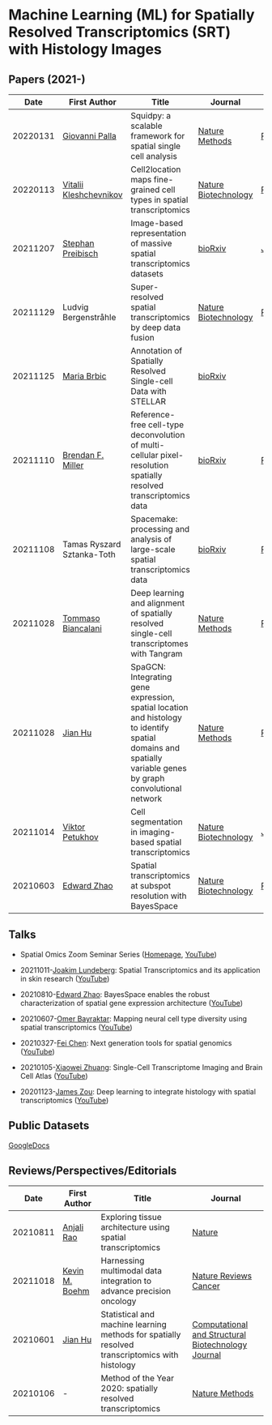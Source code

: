 #  Machine Learning (ML) for Spatially Resolved Transcriptomics (SRT) with Histology Images

## Papers (2021-)



| Date     | First Author                                                 | Title                                                        | Journal                                                      | Code                                                 |
| -------- | ------------------------------------------------------------ | ------------------------------------------------------------ | ------------------------------------------------------------ | ---------------------------------------------------- |
| 20220131 | [Giovanni Palla](https://scholar.google.com.hk/citations?user=20uwxzkAAAAJ&hl=en&oi=sra) | Squidpy: a scalable framework for spatial single cell analysis | [Nature Methods](https://www.nature.com/articles/s41592-021-01358-2) | [Python](https://github.com/theislab/squidpy)        |
| 20220113 | [Vitalii Kleshchevnikov](https://github.com/vitkl/)     | Cell2location maps fine-grained cell types in spatial transcriptomics | [Nature Biotechnology](https://www.nature.com/articles/s41587-021-01139-4) | [PyTorch](https://github.com/BayraktarLab/cell2location)         |
| 20211207 | [Stephan Preibisch](https://preibischlab.mdc-berlin.de/)     | Image-based representation of massive spatial transcriptomics datasets | [bioRxiv](https://www.biorxiv.org/content/10.1101/2021.12.07.471629v1) | [JAVA](https://github.com/PreibischLab/STIM)         |
| 20211129 | Ludvig Bergenstråhle                                         | Super-resolved spatial transcriptomics by deep data fusion   | [Nature Biotechnology](https://www.nature.com/articles/s41587-021-01075-3) | [PyTorch](https://github.com/ludvb/xfuse)            |
| 20211125 | [Maria Brbic](https://cs.stanford.edu/~mbrbic/)              | Annotation of Spatially Resolved Single-cell Data with STELLAR | [bioRxiv](https://www.biorxiv.org/content/10.1101/2021.11.24.469947v1.full) |                                                      |
| 20211110 | [Brendan F. Miller](https://scholar.google.com/citations?hl=en&user=BP7VBw0AAAAJ&view_op=list_works&sortby=pubdate) | Reference-free cell-type deconvolution of multi-cellular pixel-resolution spatially resolved transcriptomics data | [bioRxiv](https://www.biorxiv.org/content/10.1101/2021.06.15.448381v2) | [R](https://github.com/JEFworks-Lab/STdeconvolve)    |
| 20211108 | Tamas Ryszard Sztanka-Toth                                   | Spacemake: processing and analysis of large-scale spatial transcriptomics data | [bioRxiv](https://www.biorxiv.org/content/10.1101/2021.11.07.467598v1) | [Python](https://github.com/rajewsky-lab/spacemake)  |
| 20211028 | [Tommaso Biancalani](https://scholar.google.com/citations?user=s_qd9x0AAAAJ&hl=en&oi=sra) | Deep learning and alignment of spatially resolved single-cell transcriptomes with Tangram | [Nature Methods](https://www.nature.com/articles/s41592-021-01264-7) | [Pytorch](https://github.com/broadinstitute/Tangram) |
| 20211028 | [Jian Hu](https://scholar.google.com/citations?user=aFlfjvwAAAAJ&hl=en&oi=sra) | SpaGCN: Integrating gene expression, spatial location and histology to identify spatial domains and spatially variable genes by graph convolutional network | [Nature Methods](https://www.nature.com/articles/s41592-021-01255-8) | [PyTorch](https://github.com/jianhuupenn/SpaGCN)     |
| 20211014 | [Viktor Petukhov](https://scholar.google.com/citations?user=rkEysdsAAAAJ&hl=en&oi=sra) | Cell segmentation in imaging-based spatial transcriptomics   | [Nature Biotechnology](https://www.nature.com/articles/s41587-021-01044-w) | [Julia](https://github.com/kharchenkolab/Baysor)     |
| 20210603 | [Edward Zhao](https://scholar.google.com.hk/citations?user=ayOCjW8AAAAJ&hl=en&oi=sra) | Spatial transcriptomics at subspot resolution with BayesSpace | [Nature Biotechnology](https://www.nature.com/articles/s41587-021-00935-2) | [R](https://github.com/edward130603/BayesSpace)      |




## Talks

- Spatial Omics Zoom Seminar Series ([Homepage](https://spatialomics.net/), [YouTube](https://www.youtube.com/channel/UCVCbNOLVh325dieVdnF-aWg))
- 20211011-[Joakim Lundeberg](https://www.kth.se/profile/joalun): Spatial Transcriptomics and its application in skin research ([YouTube](https://www.youtube.com/watch?v=WjwvJtm1F3A))

- 20210810-[Edward Zhao](https://scholar.google.com.hk/citations?user=ayOCjW8AAAAJ&hl=en&oi=sra): BayesSpace enables the robust characterization of spatial gene expression architecture ([YouTube](https://www.youtube.com/watch?v=vQRT8myi-qs))
- 20210607-[Omer Bayraktar](https://www.sanger.ac.uk/person/bayraktar-omer/): Mapping neural cell type diversity using spatial transcriptomics ([YouTube](https://www.youtube.com/watch?v=qtADS6IHQGE))

- 20210327-[Fei Chen](https://www.insitubiology.org/research): Next generation tools for spatial genomics ([YouTube](https://www.youtube.com/watch?v=HmYuS1qHuew&t=2983s))

- 20210105-[Xiaowei Zhuang](http://zhuang.harvard.edu/): Single-Cell Transcriptome Imaging and Brain Cell Atlas ([YouTube](https://www.youtube.com/watch?v=a9_rGdlM_Rw&t=2165s))

- 20201123-[James Zou](https://www.james-zou.com/): Deep learning to integrate histology with spatial transcriptomics ([YouTube](https://www.youtube.com/watch?v=9PYeMn8t57Y))


## Public Datasets

[GoogleDocs](https://docs.google.com/spreadsheets/d/1LRw5D-NAFhIlYbdP7v3i_IICBLFDs0vvha56OKnCPwg/edit?usp=sharing)



## Reviews/Perspectives/Editorials



| Date     | First Author                                                 | Title                                                        | Journal                                                      |
| -------- | ------------------------------------------------------------ | ------------------------------------------------------------ | ------------------------------------------------------------ |
| 20210811 | [Anjali Rao](https://scholar.google.ca/citations?user=_QwXNM8AAAAJ&hl=en&oi=sra) | Exploring tissue architecture using spatial transcriptomics  | [Nature](https://www.nature.com/articles/s41586-021-03634-9) |
| 20211018 | [Kevin M. Boehm](https://scholar.google.ca/citations?hl=en&user=3t7ftQwAAAAJ&view_op=list_works&alert_preview_top_rm=2&sortby=pubdate) | Harnessing multimodal data integration to advance precision oncology | [Nature Reviews Cancer](https://www.nature.com/articles/s41568-021-00408-3) |
| 20210601 | [Jian Hu](https://scholar.google.com/citations?user=aFlfjvwAAAAJ&hl=en&oi=sra) | Statistical and machine learning methods for spatially resolved transcriptomics with histology | [Computational and Structural Biotechnology Journal](https://www.sciencedirect.com/science/article/pii/S2001037021002907?via%3Dihub) |
| 20210106 | -                                                            | Method of the Year 2020: spatially resolved transcriptomics  | [Nature Methods](https://www.nature.com/articles/s41592-020-01042-x) |

